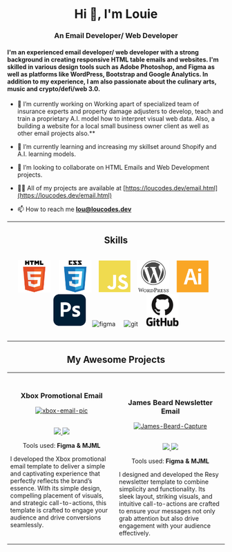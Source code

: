 <div id="" align="center">
<!--   <img src="https://github.com/RenPen3/renpen3/blob/main/assets/Banner-7.jpg?raw=true" width="100%"/> -->
</div>
<h1 align="center">Hi 👋, I'm Louie</h1>
<h3 align="center">An Email Developer/ Web Developer</h3>
<h4 align="left">I'm an experienced email developer/ web developer with a strong background in creating responsive HTML table emails and websites. I'm skilled in various design tools such as Adobe Photoshop, and Figma as well as platforms like WordPress, Bootstrap and Google Analytics. In addition to my experience, I am also passionate about the culinary arts, music and crypto/defi/web 3.0.</h4>

- 🔭 I’m currently working on Working apart of specialized team of insurance experts and property damage adjusters to develop, teach and train a proprietary A.I. model how to interpret visual web data. Also, a building a website for a local small business owner client as well as other email projects also.**

- 🌱 I’m currently learning and increasing my skillset around Shopify and A.I. learning models.

- 👯 I’m looking to collaborate on HTML Emails and Web Development projects.

- 👨‍💻 All of my projects are available at [https://loucodes.dev/email.html](https://loucodes.dev/email.html)

- 📫 How to reach me **lou@loucodes.dev**

<hr>


<!-- TECHS -->

<h2 align="center">Skills</h2>

<div align="center">
                <br>
                    <div align="center" >  
                      <img src="https://raw.githubusercontent.com/devicons/devicon/master/icons/html5/html5-original-wordmark.svg" alt="html5" width="75" height="75"/> &nbsp;&nbsp;&nbsp;
			<img src="https://raw.githubusercontent.com/devicons/devicon/master/icons/css3/css3-original-wordmark.svg" alt="css3" width="75" height="75"/>&nbsp;&nbsp;&nbsp;
                      <img src="https://raw.githubusercontent.com/devicons/devicon/1119b9f84c0290e0f0b38982099a2bd027a48bf1/icons/javascript/javascript-plain.svg" alt="css3" width="75" height="75"/>&nbsp;&nbsp;&nbsp;
                      <img src="https://raw.githubusercontent.com/devicons/devicon/1119b9f84c0290e0f0b38982099a2bd027a48bf1/icons/wordpress/wordpress-plain-wordmark.svg" alt="css3" width="75" height="75"/>&nbsp;&nbsp;&nbsp;
                      <img src="https://raw.githubusercontent.com/devicons/devicon/1119b9f84c0290e0f0b38982099a2bd027a48bf1/icons/illustrator/illustrator-plain.svg" alt="css3" width="75" height="75"/>&nbsp;&nbsp;&nbsp;
                      <img src="https://raw.githubusercontent.com/devicons/devicon/1119b9f84c0290e0f0b38982099a2bd027a48bf1/icons/photoshop/photoshop-plain.svg" alt="css3" width="75" height="75"/>&nbsp;&nbsp;&nbsp;
                      <img src="https://www.vectorlogo.zone/logos/figma/figma-icon.svg" alt="figma" width="75" height="75"/> &nbsp;&nbsp;&nbsp;
                      <img src="https://www.vectorlogo.zone/logos/git-scm/git-scm-icon.svg" alt="git" width="75" height="75"/> &nbsp;&nbsp;&nbsp;
                      <img src="https://raw.githubusercontent.com/devicons/devicon/1119b9f84c0290e0f0b38982099a2bd027a48bf1/icons/github/github-original-wordmark.svg" alt="gulp" width="75" height="75"/>
<!--                       <img src="" alt="" width="75" height="75"/> 
                      <img src="" width="75" height="75"/>  -->
                    </div>
</div>

<br>
<hr>

<!-- PROJECTS -->

<h2 align="center">My Awesome Projects</h2>
<div align="left">
	<table>
		<tr>
			<td width="50%">
				<h3 align="center">Xbox Promotional Email</h3>
				<div align="center">  
					<a href='https://osculant-origins.netlify.app/' target="_blank">
						<img src="https://i.ibb.co/jhHxDP3/xbox-email-pic.png" alt="xbox-email-pic" border="0" width="300px" class="img-fluid my-3" />
					</a>
					<br>
					<br>
					<p>
						<a href="https://github.com/RenPen3/osculantOrigins_MJML" target="_blank">
							<img src="https://img.shields.io/badge/Repo-lightgrey?style=for-the-badge&logo=github"/>
						</a>  
						<a href="https://osculant-origins.netlify.app/" target="_blank">
              <img src="https://img.shields.io/badge/Live-lightgrey?style=for-the-badge&color=0892d0"/>
						</a>
					</p>
					<p>Tools used: <strong>Figma & MJML</strong></p>
          <p align="left">I developed the Xbox promotional email template to deliver a simple and captivating experience that perfectly reflects the brand’s essence. With its simple design, compelling placement of visuals, and strategic call-to-actions, this template is crafted to engage your audience and drive conversions seamlessly.</p>
				</div>
			</td>
			<td width="50%">
			<br>
				<br>
			<h3 align="center">James Beard Newsletter Email</h3>
				<div align="center" >  
					<a href='https://sail-eternity.netlify.app/' target="_blank">
						<img src="https://i.ibb.co/pn09k7n/James-Beard-Capture.png" alt="James-Beard-Capture" border="0" width="275px" class="img-fluid my-3" />
					</a>
					<br>
					<br>
					<p>
						<a href="#" target="_blank">
							<img src="https://img.shields.io/badge/Repo-lightgrey?style=for-the-badge&logo=github"/>
						</a>  
						<a href="https://sail-eternity.netlify.app/" target="_blank">
							<img src="https://img.shields.io/badge/Live-lightgrey?style=for-the-badge&color=0892d0"/>
						</a>	
					</p>
					 <p>Tools used: <strong>Figma & MJML</strong></p>
					<p align="left">I designed and developed the Resy newsletter template to combine simplicity and functionality. Its sleek layout, striking visuals, and intuitive call-to-actions are crafted to ensure your messages not only grab attention but also drive engagement with your audience effectively.</p>
</div>
        </tr>

 


